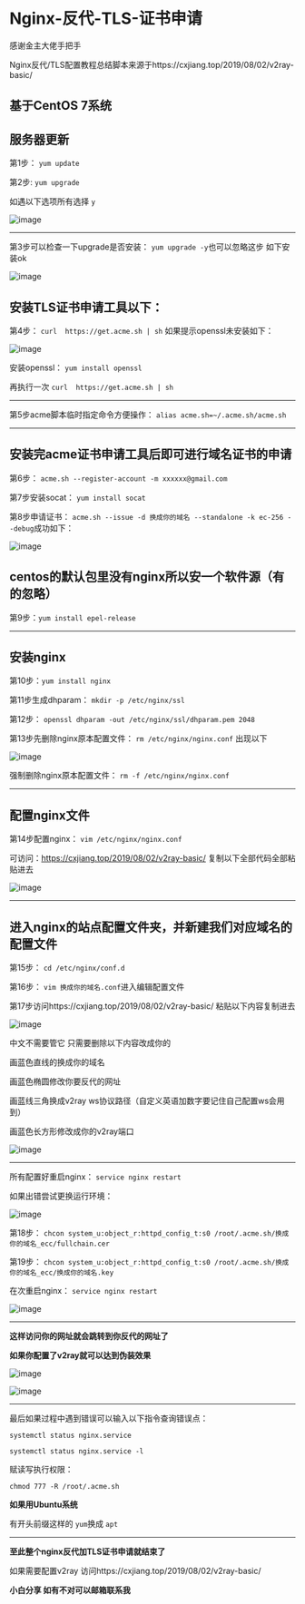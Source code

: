# Nginx-反代-TLS-证书申请

感谢金主大佬手把手

Nginx反代/TLS配置教程总结脚本来源于https://cxjiang.top/2019/08/02/v2ray-basic/

基于CentOS 7系统
-----------------------------
服务器更新
-------------------------
第1步：
`yum update`

第2步:
`yum upgrade`

如遇以下选项所有选择
`y`

![image](https://user-images.githubusercontent.com/94978556/144738610-11eee4a1-ee10-41e5-beeb-cbd1cba0679d.png)


-------------------------------
第3步可以检查一下upgrade是否安装：
`yum upgrade -y`也可以忽略这步  如下安装ok

![image](https://user-images.githubusercontent.com/94978556/144737966-7863922c-1ba2-46ff-9eff-290b279294ae.png)


安装TLS证书申请工具以下：
------------------------------
第4步：
`curl  https://get.acme.sh | sh`
如果提示openssl未安装如下：

![image](https://user-images.githubusercontent.com/94978556/144737872-e89c3a86-af81-45f3-b377-2a557ccb4e4e.png)

安装openssl：
`yum install openssl`

再执行一次
`curl  https://get.acme.sh | sh`

------------------------------------------------------

第5步acme脚本临时指定命令方便操作：
`alias acme.sh=~/.acme.sh/acme.sh`

--------------------------------------------------------
安装完acme证书申请工具后即可进行域名证书的申请
----------------------------------------------------
第6步：
`acme.sh --register-account -m xxxxxx@gmail.com`

第7步安装socat：
`yum install socat`

第8步申请证书：
`acme.sh --issue -d 换成你的域名 --standalone -k ec-256 --debug`成功如下：

![image](https://user-images.githubusercontent.com/94978556/144738517-247399a0-55ae-4935-8c6e-27f30dccee6a.png)


centos的默认包里没有nginx所以安一个软件源（有的忽略）
---------------------------------------------------
第9步：`yum install epel-release`

----------------------------------------------------
安装nginx
----------------------------------
第10步：`yum install nginx`

第11步生成dhparam：
`mkdir -p /etc/nginx/ssl`

第12步：
`openssl dhparam -out /etc/nginx/ssl/dhparam.pem 2048`

第13步先删除nginx原本配置文件：
`rm /etc/nginx/nginx.conf`
出现以下

![image](https://user-images.githubusercontent.com/94978556/144738765-8ec5eba4-1763-46ad-aee7-61e2a2e24b25.png)

强制删除nginx原本配置文件：
`rm -f /etc/nginx/nginx.conf`

-------------------------------------------------------------------------------------------------
配置nginx文件
-----------------------------------
第14步配置nginx：
`vim /etc/nginx/nginx.conf`

可访问：https://cxjiang.top/2019/08/02/v2ray-basic/  复制以下全部代码全部粘贴进去

![image](https://user-images.githubusercontent.com/94978556/144738957-a45cde00-d454-4ea8-bd96-dac02e5d7f6c.png)

--------------------------------------------------------------------------
进入nginx的站点配置文件夹，并新建我们对应域名的配置文件
------------------------------------------------------------
第15步：
`cd /etc/nginx/conf.d`

第16步：
`vim 换成你的域名.conf`进入编辑配置文件

第17步访问https://cxjiang.top/2019/08/02/v2ray-basic/   粘贴以下内容复制进去

![image](https://user-images.githubusercontent.com/94978556/144739173-82862e9f-00e9-4c02-a97b-2850a1939f69.png)

中文不需要管它  只需要删除以下内容改成你的

画蓝色直线的换成你的域名 

画蓝色椭圆修改你要反代的网址

画蓝线三角换成v2ray  ws协议路径（自定义英语加数字要记住自己配置ws会用到）

画蓝色长方形修改成你的v2ray端口

![image](https://user-images.githubusercontent.com/94978556/144739290-2f2e2ef9-77a8-4d99-8e66-8dc0ec321da7.png)

--------------------------------------------------------------------------------------------------------------------------------------
所有配置好重启nginx：
`service nginx restart`

如果出错尝试更换运行环境：

![image](https://user-images.githubusercontent.com/94978556/144739848-f5db4d54-426e-412b-9df6-3d2f16ab8618.png)

第18步：
`chcon system_u:object_r:httpd_config_t:s0 /root/.acme.sh/换成你的域名_ecc/fullchain.cer`

第19步：
`chcon system_u:object_r:httpd_config_t:s0 /root/.acme.sh/换成你的域名_ecc/换成你的域名.key`

在次重启nginx：
`service nginx restart`

![image](https://user-images.githubusercontent.com/94978556/144739855-1342bb72-1983-4ca5-b158-415d0654e680.png)

--------------------------------------------------------------------------------------------------------------------
**这样访问你的网址就会跳转到你反代的网址了**  

**如果你配置了v2ray就可以达到伪装效果**

![image](https://user-images.githubusercontent.com/94978556/144739860-e9d13711-448d-422f-85f1-c10a836b0250.png)

![image](https://user-images.githubusercontent.com/94978556/144739872-7545db66-c199-48bc-a468-3a75918cdcc5.png)

----------------------------------------------------------------------------------------------------------------------
最后如果过程中遇到错误可以输入以下指令查询错误点：

`systemctl status nginx.service`

`systemctl status nginx.service -l`

赋读写执行权限：

`chmod 777 -R /root/.acme.sh`

**如果用Ubuntu系统**

有开头前缀这样的
`yum`换成
`apt`

---------------------------------------------------------------------
**至此整个nginx反代加TLS证书申请就结束了**

如果需要配置v2ray  访问https://cxjiang.top/2019/08/02/v2ray-basic/

**小白分享  如有不对可以邮箱联系我**
